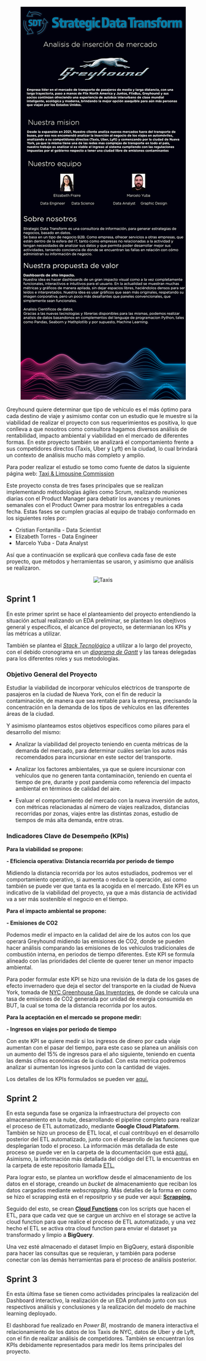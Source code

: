 <div align="center">

![rendered image description](imagenes/readme.jpg)
</div>


Greyhound quiere determinar que tipo de vehículo es el más óptimo para cada destino de viaje y asimismo contar con un estudio que le muestre si la viabilidad de realizar el proyecto con sus requerimientos es positiva, lo que conlleva a que nosotros como consultora hagamos diversos análisis de rentabilidad, impacto ambiental y viabilidad en el mercado de diferentes formas. 
En este proyecto también se analizará el comportamiento frente a sus competidores directos (Taxis, Uber y Lyft) en la ciudad, lo cual brindará un contexto de análisis mucho más completo y amplio. 

Para poder realizar el estudio se tomo como fuente de datos la siguiente página web: [Taxi & Limousine Commission](https://www.nyc.gov/site/tlc/index.page)

Este proyecto consta de tres fases principales que se realizan implementando métodologías ágiles como Scrum, realizando reuniones diarias con el Product Manager para debatir los avances y reuniones semanales con el Product Owner para mostrar los entregables a cada fecha. Estas fases se cumplen gracias al equipo de trabajo conformado en los siguientes roles por:

- Cristian Fontanilla - Data Scientist
- Elizabeth Torres - Data Engineer
- Marcelo Yuba - Data Analyst


Así que a continuación se explicará que conlleva cada fase de este proyecto, que métodos y herramientas se usaron, y asimismo que análisis se realizaron.

<div align="center">

![Taxis](imagenes/)
</div>

## **Sprint 1**

En este primer sprint se hace el planteamiento del proyecto entendiendo la situación actual realizando un EDA preliminar, se plantean los obejtivos general y específicos, el alcance del proyecto, se determianan los KPIs y las métricas a utilizar. 

También se plantea el [*Stack Tecnológico*](https://github.com/micjb/FinalProject/blob/main/imagenes/Stack_tecnologico.jpg) a utilizar a lo largo del proyecto, con el debido cronograma en un [*diagrama de Gantt*](https://github.com/micjb/FinalProject/blob/main/Documentacion/Gantt.md) y las tareas delegadas para los diferentes roles y sus metodologías.


### Objetivo General del Proyecto
Estudiar la viabilidad de incorporar vehículos eléctricos de transporte de pasajeros en la ciudad de Nueva York, con el fin de reducir la contaminación, de manera que sea rentable para la empresa, precisando la concentración en la demanda de los tipos de vehículos en las diferentes áreas de la ciudad.

Y asimismo planteamos estos objetivos especificos como pilares para el desarrollo del mismo:

- Analizar la viabilidad del proyecto teniendo en cuenta métricas de la demanda del mercado, para determinar cuáles serían los autos más recomendados para incursionar en este sector del transporte. 

- Analizar los factores ambientales, ya que se quiere incursionar con vehículos que no generen tanta contaminación, teniendo en cuenta el tiempo de pre, durante y post pandemia como referencia del impacto ambiental en términos de calidad del aire. 

- Evaluar el comportamiento del mercado con la nueva inversión de autos, con métricas relacionadas al número de viajes realizados, distancias recorridas por zonas, viajes entre las distintas zonas, estudio de tiempos de más alta demanda, entre otras. 

### Indicadores Clave de Desempeño (KPIs)
 
**Para la viabilidad se propone:**

**- Eficiencia operativa: Distancia recorrida por periodo de tiempo**

Midiendo la distancia recorrida por los autos estudiados, podremos ver el comportamiento operativo, si aumenta o reduce la operación, así como también se puede ver que tanta es la acogida en el mercado.
Este KPI es un indicativo de la viabilidad del proyecto, ya que a más distancia de actividad va a ser más sostenible el negocio en el tiempo.

**Para el impacto ambiental se propone:**

**- Emisiones de CO2**

Podemos medir el impacto en la calidad del aire de los autos con los que operará Greyhound midiendo las emisiones de CO2, donde se pueden hacer análisis comparando las emisiones de los vehículos tradicionales de combustión interna, en periodos de tiempo diferentes.
Este KPI se formula alineado con las prioridades del cliente de querer tener un menor impacto ambiental.

Para poder formular este KPI se hizo una revisión de la data de los gases de efecto invernadero que deja el sector del transporte en la ciudad de Nueva York, tomada de [NYC Greenhouse Gas Inventories](https://climate.cityofnewyork.us/initiatives/nyc-greenhouse-gas-inventories/), de donde se calcula una tasa de emisiones de CO2 generada por unidad de energía consumida en BUT, la cual se toma de la distancia recorrida por los autos. 

**Para la aceptación en el mercado se propone medir:**

**- Ingresos en viajes por periodo de tiempo**

Con este KPI se quiere medir si los ingresos de dinero por cada viaje aumentan con el pasar del tiempo, para este caso se planea un análisis con un aumento del 15% de ingresos para el año siguiente, teniendo en cuenta las demás cifras económicas de la ciudad. Con esta metríca podremos analizar si aumentan los ingresos junto con la cantidad de viajes. 

Los detalles de los KPIs formulados se pueden ver [aquí.](https://github.com/micjb/FinalProject/blob/main/KPIs)

## **Sprint 2**

En esta segunda fase se organiza la infraestructura del proyecto con almacenamiento en la nube, desarrollando el pipeline completo para realizar el proceso de ETL automatizado, mediante **Google Cloud Plataform**.
También se hizo un proceso de ETL local, el cual contribuyó en el desarrollo posterior del ETL automatizado, junto con el desarrollo de las funciones que desplegarían todo el proceso. La información más detallada de este proceso se puede ver en la carpeta de la documentación que está [aquí.](https://github.com/micjb/FinalProject/tree/main/Documentacion)
Asimismo, la información más detallada del código del ETL la encuentras en la carpeta de este repositorio llamada [ETL.](https://github.com/micjb/FinalProject/tree/main/ETL)

Para lograr esto, se plantea un workflow desde el almacenamiento de los datos en el storage, creando un *bucket* de almacenamiento que reciban los datos cargados mediante *webscrapping*.
Más detalles de la forma en como se hizo el scrapping está en el repositprio y se pude ver aquí: [**Scrapping.**](https://github.com/micjb/FinalProject/tree/main/Scraping)

Seguido del esto, se crean [**Cloud Functions**](https://github.com/micjb/FinalProject/tree/main/ETL/Functions%20GCP) con los scripts que hacen el ETL, para que cada vez que se cargue un archivo en el storage se active la cloud function para que realice el proceso de ETL automatizado, y una vez hecho el ETL se activa otra cloud function para enviar el dataset ya transformado y limpio a **BigQuery**.

Una vez esté almacenado el dataset limpio en BigQuery, estará disponible para hacer las consultas que se requieran, y también para poderse conectar con las demás herramientas para el proceso de análisis posterior. 

## **Sprint 3**

En esta última fase se tienen como actividades principales la realización del Dashboard interactivo, la realización de un EDA profundo junto con sus respectivos análisis y conclusiones y la realización del modelo de machine learning deployado. 

El dashborad fue realizado en *Power BI*, mostrando de manera interactiva el relacionamiento de los datos de los Taxis de NYC, datos de Uber y de Lyft, con el fin de realizar análisis de competidores. También se encuentran los KPIs debidamente representados para medir los ítems principales del proyecto. 






 





